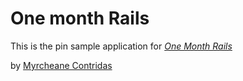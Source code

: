 # One month Rails
This is the pin sample application for
[*One Month Rails*](http://onemonthrails.com)

by [Myrcheane Contridas](http:myrcheanecontridas.com)